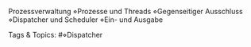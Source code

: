 Prozessverwaltung
⋄Prozesse und Threads
⋄Gegenseitiger Ausschluss
⋄Dispatcher und Scheduler
⋄Ein- und Ausgabe

   Tags & Topics:
   #⋄Dispatcher